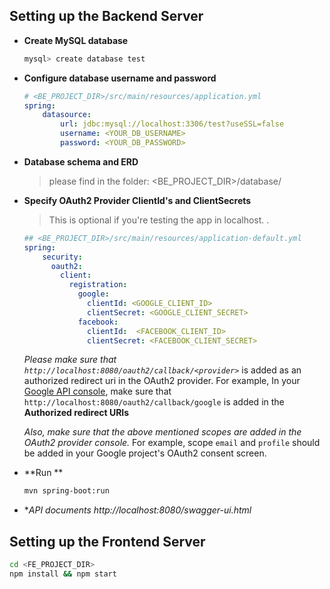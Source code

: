 ## Setting up the Backend Server

+ **Create MySQL database**

	```bash
	mysql> create database test
	```

+ **Configure database username and password**

	```yml
	# <BE_PROJECT_DIR>/src/main/resources/application.yml
	spring:
	    datasource:
	        url: jdbc:mysql://localhost:3306/test?useSSL=false
	        username: <YOUR_DB_USERNAME>
	        password: <YOUR_DB_PASSWORD>
	```
+ **Database schema and ERD**
	> please find in the folder: <BE_PROJECT_DIR>/database/
+ **Specify OAuth2 Provider ClientId's and ClientSecrets**
	
	> This is optional if you're testing the app in localhost. .

	```yml
	## <BE_PROJECT_DIR>/src/main/resources/application-default.yml
	spring:
        security:
          oauth2:
            client:
              registration:
                google:
                  clientId: <GOOGLE_CLIENT_ID>
                  clientSecret: <GOOGLE_CLIENT_SECRET>
                facebook:
                  clientId:  <FACEBOOK_CLIENT_ID>
                  clientSecret: <FACEBOOK_CLIENT_SECRET>

	```

	*Please make sure that `http://localhost:8080/oauth2/callback/<provider>`* is added as an authorized redirect uri in the OAuth2 provider. For example, In your [Google API console](https://console.developers.google.com/projectselector/apis/credentials?pli=1), make sure that `http://localhost:8080/oauth2/callback/google` is added in the **Authorized redirect URIs**

	*Also, make sure that the above mentioned scopes are added in the OAuth2 provider console.*	For example, scope `email` and `profile` should be added in your Google project's OAuth2 consent screen.

+ **Run **

	```bash
	mvn spring-boot:run
	```

+ **API documents http://localhost:8080/swagger-ui.html*

## Setting up the Frontend Server

```bash
cd <FE_PROJECT_DIR>
npm install && npm start
```
